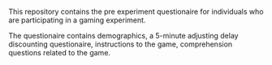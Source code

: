 This repository contains the pre experiment questionaire for individuals who are participating in a gaming experiment.

The questionaire contains demographics, a 5-minute adjusting delay discounting questionaire, instructions to the game, comprehension questions related to the game.

